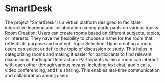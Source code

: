 # SmartDesk

The project "SmartDesk" is a virtual platform designed to facilitate interactive learning and collaboration among participants on various topics.
Room Creation: Users can create rooms based on different subjects, topics, or interests. They have the flexibility to choose a name for the room that reflects its purpose and content.
Topic Selection: Upon creating a room, users can select or define the topic of discussion or study. This helps in categorizing rooms and making it easier for participants to find relevant discussions.
Participant Interaction: Participants within a room can interact with each other through various means, including text chat, audio calls, video conferencing, and file sharing. This enables real-time communication and collaboration among users.

